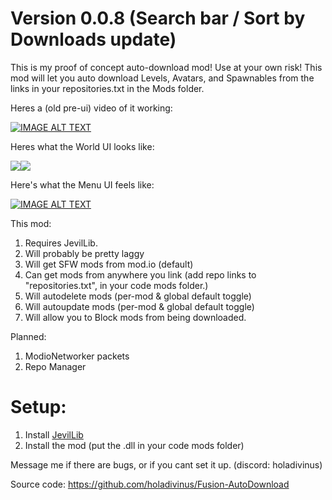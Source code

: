 # Version 0.0.8 (Search bar / Sort by Downloads update)

This is my proof of concept auto-download mod! Use at your own risk!
This mod will let you auto download Levels, Avatars, and Spawnables from the links in your repositories.txt in the Mods folder. 

Heres a (old pre-ui) video of it working:

[![IMAGE ALT TEXT](http://img.youtube.com/vi/QK9vDvwSnS4/0.jpg)](http://www.youtube.com/watch?v=QK9vDvwSnS4 "Fusion Autodownload Example")

Heres what the World UI looks like:

![](https://cdn.discordapp.com/attachments/875811073624784967/1106789018047365180/Avatar.gif)![](https://cdn.discordapp.com/attachments/875811073624784967/1106789018387095572/Spawnable.gif)


Here's what the Menu UI feels like:

[![IMAGE ALT TEXT](http://img.youtube.com/vi/Qkr9XrRAltg/0.jpg)](http://www.youtube.com/watch?v=Qkr9XrRAltg "Fusion Autodownload Menu UI Example")

This mod:
1. Requires JevilLib.
2. Will probably be pretty laggy
3. Will get SFW mods from mod.io (default)
4. Can get mods from anywhere you link (add repo links to "repositories.txt", in your code mods folder.)
5. Will autodelete mods (per-mod & global default toggle)
6. Will autoupdate mods (per-mod & global default toggle)
7. Will allow you to Block mods from being downloaded.

Planned:
1. ModioNetworker packets
2. Repo Manager
   
# Setup:
1. Install [JevilLib](https://bonelab.thunderstore.io/package/extraes/JeviLibBL/)
2. Install the mod (put the .dll in your code mods folder)


Message me if there are bugs, or if you cant set it up. (discord: holadivinus)

Source code: https://github.com/holadivinus/Fusion-AutoDownload